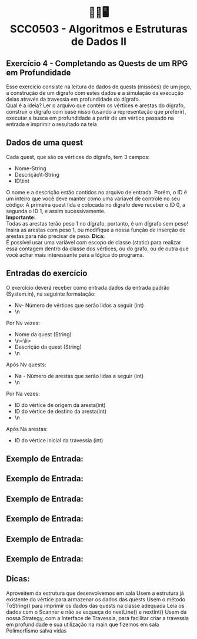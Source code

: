 
<h1 align="center">
📄💾🖥<br>SCC0503 - Algoritmos e Estruturas de Dados II
</h1>
<h2>Exercício 4 - Completando as Quests de um RPG em Profundidade</h2>

Esse exercício consiste na leitura de dados de quests (missões) de um jogo, a construção de um dígrafo com estes dados e a simulação da execução delas através da travessia em profundidade do dígrafo.<br>
Qual é a ideia? Ler o arquivo que contém os vértices e arestas do dígrafo, construir o dígrafo com base nisso (usando a representação que preferir), executar a busca em profundidade a partir de um vértice passado na entrada e imprimir o resultado na tela

## Dados de uma quest

Cada quest, que são os vértices do dígrafo, tem 3 campos:<br>
<ul>
 <li>Nome-String</li>
 <li>Descrição\t-String</li>
 <li>ID\tint</li>
</ul>
O nome e a descrição estão contidos no arquivo de entrada. Porém, o ID é um inteiro que você deve manter como uma variável de controle no seu código: A primeira quest lida e colocada no dígrafo deve receber o ID 0, a segunda o ID 1, e assim sucessivamente.<br>
<b>Importante:</b><br>
Todas as arestas terão peso 1 no dígrafo, portanto, é um dígrafo sem peso! Insira as arestas com peso 1, ou modifique a nossa função de inserção de arestas para não precisar de peso.
<b>Dica:</b><br>
É possível usar uma variável com escopo de classe (static) para realizar essa contagem dentro da classe dos vértices, ou do grafo, ou de outra que você achar mais interessante para a lógica do programa.<br>

## Entradas do exercício
O exercício deverá receber como entrada dados da entrada padrão (System.in), na seguinte formatação:<br>
<ul>
 <li>Nv- Número de vértices que serão lidos a seguir (int)</li>
 <li>\n</li>
</ul>
Por Nv vezes:<br>
<ul>
 <li>Nome da quest (String)</li>
 <li>\n<\li>
 <li>Descrição da quest (String)</li>
 <li>\n</li>
</ul> 
Após Nv quests:<br>
<ul>
 <li>Na - Número de arestas que serão lidas a seguir (int)</li>
 <li>\n</li>
</ul>
Por Na vezes:<br>
<ul>
  <li>ID do vértice de origem da aresta(int)</li>
  <li>ID do vértice de destino da aresta(int)</li>
  <li>\n</li>
</ul>    
Após Na arestas:<br>
<ul>
  <li>ID do vértice inicial da travessia (int)</li>
</ul>
  
## Exemplo de Entrada:
  
## Exemplo de Entrada:
## Exemplo de Entrada:
## Exemplo de Entrada:
## Exemplo de Entrada:
## Exemplo de Entrada:
## Dicas:
Aproveitem da estrutura que desenvolvemos em sala
 Usem a estrutura já existente do vértice para armazenar os dados das quests
 Usem o método ToString() para imprimir os dados das quests na classe adequada
 Leia os dados com o Scanner e não se esqueça do nextLine() e nextInt()
 Usem da nossa Strategy, com a Interface de Travessia, para facilitar criar a travessia em profundidade e sua utilização na main que fizemos em sala
 Polimorfismo salva vidas
